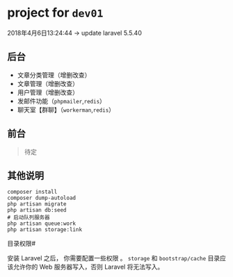 # project for `dev01`

2018年4月6日13:24:44 -> update laravel 5.5.40

## 后台

- 文章分类管理（增删改查）
- 文章管理（增删改查）
- 用户管理（增删改查）
- 发邮件功能（`phpmailer`,`redis`）
- 聊天室【群聊】（`workerman`,`redis`）

## 前台
> 待定

## 其他说明

```shell
composer install
composer dump-autoload	
php artisan migrate
php artisan db:seed
# 启动队列服务器
php artisan queue:work 
php artisan storage:link
```

目录权限#

安装 Laravel 之后， 你需要配置一些权限 。 `storage` 和 `bootstrap/cache` 目录应该允许你的 Web 服务器写入，否则 Laravel 将无法写入。

